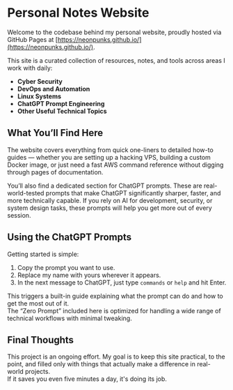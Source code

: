 # Personal Notes Website

Welcome to the codebase behind my personal website, proudly hosted via GitHub Pages at [https://neonpunks.github.io/](https://neonpunks.github.io/).

This site is a curated collection of resources, notes, and tools across areas I work with daily:

- **Cyber Security**
- **DevOps and Automation**
- **Linux Systems**
- **ChatGPT Prompt Engineering**
- **Other Useful Technical Topics**

## What You’ll Find Here

The website covers everything from quick one-liners to detailed how-to guides — whether you are setting up a hacking VPS, building a custom Docker image, or just need a fast AWS command reference without digging through pages of documentation.

You’ll also find a dedicated section for ChatGPT prompts. These are real-world-tested prompts that make ChatGPT significantly sharper, faster, and more technically capable. If you rely on AI for development, security, or system design tasks, these prompts will help you get more out of every session.

## Using the ChatGPT Prompts

Getting started is simple:

1. Copy the prompt you want to use.
2. Replace my name with yours wherever it appears.
3. In the next message to ChatGPT, just type `commands` or `help` and hit Enter.

This triggers a built-in guide explaining what the prompt can do and how to get the most out of it.  
The “Zero Prompt” included here is optimized for handling a wide range of technical workflows with minimal tweaking.

## Final Thoughts

This project is an ongoing effort. My goal is to keep this site practical, to the point, and filled only with things that actually make a difference in real-world projects.  
If it saves you even five minutes a day, it's doing its job.